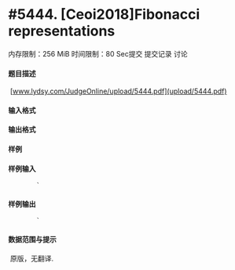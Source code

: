 
# #5444. [Ceoi2018]Fibonacci representations
内存限制：256 MiB 时间限制：80 Sec提交 提交记录 讨论
#### 题目描述
 [www.lydsy.com/JudgeOnline/upload/5444.pdf](upload/5444.pdf)
#### 输入格式

#### 输出格式

#### 样例

#### 样例输入

			`
#### 样例输出

			`
#### 数据范围与提示

 原版，无翻译.